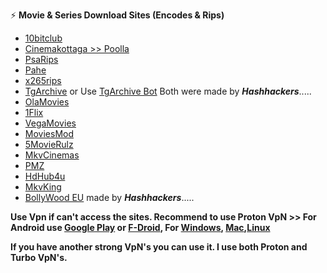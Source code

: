 ⚡️ **Movie & Series Download Sites (Encodes & Rips)**

- [10bitclub](https://10bitclub.xyz)
- [Cinemakottaga >> Poolla](https://poolla.one)
- [PsaRips](https://psa.wf)
- [Pahe](https://pahe.ink)
- [x265rips](http://x265rips.me)
- [TgArchive](http://tgarchive.eu.org) or Use [TgArchive Bot](https://telegram.me/TgarchiveeuorgBot) Both were made by <b><i>Hashhackers</i></b>.....
- [OlaMovies](https://olamovies.hair)
- [1Flix](https://1flix.to/)
- [VegaMovies](https://vegamovies.li/)
- [MoviesMod](https://moviesmod.bot)
- [5MovieRulz](https://www.5movierulz.skin/)
- [MkvCinemas](http://Mkvcinemas.fit/)
- [PMZ](https://privatemoviez.beauty/)
- [HdHub4u](https://hdhublist.com/)
- [MkvKing](https://mkvking.com/)
- [BollyWood EU](https://bollywood.eu.org) made by <b><i>Hashhackers</i></b>.....



<b> Use Vpn if can't access the sites. Recommend to use Proton VpN >> For Android use [Google Play](https://play.google.com/store/apps/details?id=ch.protonvpn.android) or [F-Droid](https://f-droid.org/), For [Windows](https://protonvpn.com/download-windows), [Mac](https://protonvpn.com/download-macos),[Linux](https://protonvpn.com/download-linux)</b>

<b> If you have another strong VpN's you can use it. I use both Proton and Turbo VpN's. </b>
